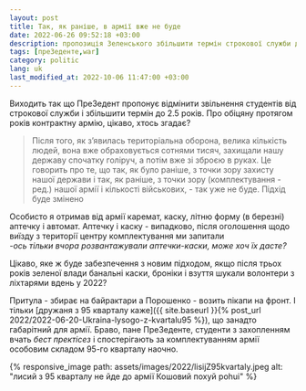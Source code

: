 ```yaml
---
layout: post
title: Так, як раніше, в армії вже не буде
date: 2022-06-26 09:52:18 +03:00
description: пропозиція Зеленського збільшити термін строкової служби до 2.5 років на фоні Кошовий pohui 
tags: [преЗеденте,war]
category: politic
lang: uk
last_modified_at: 2022-10-06 11:47:00 +03:00
---
```


Виходить так що ПреЗедент пропонує відмінити звільнення студентів від строкової служби і збільшити термін до 2.5 років.
Про обіцяну протягом років контрактну армію, цікаво, хтось згадає? 

> Після того, як з’явилась територіальна оборона, велика кількість людей, вона вже обраховується сотнями тисяч, захищали нашу державу спочатку голіруч, а потім вже зі зброєю в руках. Це говорить про те, що так, як було раніше, з точки зору захисту нашої держави і так, як раніше, з точки зору (комплектування - ред.) нашої армії і кількості військових, - так уже не буде. Підхід буде змінено

Особисто я отримав від армії каремат, каску, літню форму (в березні) аптечку і автомат.
Аптечку і каску - випадково, після оголошення щодо виїзду з території центру комплектування ми запитали
<br>
_-ось тільки вчора розвантажували аптечки-каски, може хоч їх дасте?_

Цікаво, яке ж буде забезпечення з новим підходом, якщо після трьох років зеленої влади банальні каски, броніки і взуття шукали волонтери з ліхтарями вдень у 2022?

Притула - збирає на байрактари а Порошенко - возить пікапи на фронт.
І тільки [дружаня з 95 кварталу каже]({{ site.baseurl }}{% post_url 2022/2022-06-20-Ukraina-lysogo-z-kvartalu95 %}), що занадто габарітний для армії.
Браво, пане ПреЗеденте, студенти з захопленням вчать _бест пректісез_ і спостерігають за комплектуванням армії особовим складом 95-го кварталу наочно.

{% responsive_image path: assets/images/2022/lisijZ95kvartaly.jpeg alt: "лисий з 95 кварталу не йде до армії Кошовий похуй pohui" %}

